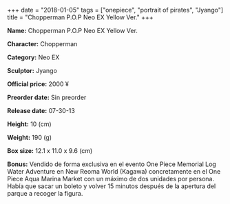 +++
date = "2018-01-05"
tags = ["onepiece", "portrait of pirates", "Jyango"]
title = "Chopperman P.O.P Neo EX Yellow Ver."
+++

**Name:** Chopperman P.O.P Neo EX Yellow Ver.

**Character:** Chopperman

**Category:** Neo EX 

**Sculptor:** Jyango

**Official price:** 2000 ¥

**Preorder date:** Sin preorder

**Release date:** 07-30-13

**Height:** 10 (cm)

**Weight:** 190 (g)

**Box size:** 12.1 x 11.0 x 9.6 (cm)

**Bonus:** Vendido de forma exclusiva en el evento One Piece Memorial Log Water Adventure en New Reoma World (Kagawa) concretamente en el One Piece Aqua Marina Market con un máximo de dos unidades por persona. 
Había que sacar un boleto y volver 15 minutos después de la apertura del parque a recoger la figura.
